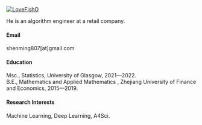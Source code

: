 

[![LoveFishO](https://img.shields.io/badge/LoveFishoO-github-blue)](https://github.com/LoveFishoO)

He is an algorithm engineer at a retail company.

#### Email
shenming807[at]gmail.com

#### Education
Msc., Statistics, University of Glasgow, 2021—2022.\
B.E., Mathematics and Applied Mathematics , Zhejiang University of Finance and Economics, 2015—2019.

#### Research Interests
Machine Learning, Deep Learning, A4Sci.


